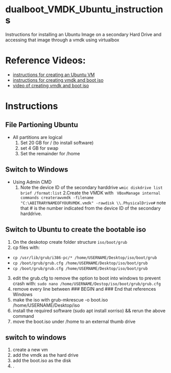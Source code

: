 # dualboot_VMDK_Ubuntu_instructions
Instructions for installing an Ubuntu Image on a secondary Hard Drive and accessing that image through a vmdk using virtualbox

# Reference Videos:
- [instructions for creating an Ubuntu VM](https://www.youtube.com/watch?v=u5QyjHIYwTQ)
- [instructions for creating vmdk and boot iso](https://lifehacker.com/how-to-dual-boot-and-virtualize-the-same-partition-on-y-493223329)
- [video of creating vmdk and boot iso](https://www.youtube.com/watch?time_continue=11&v=D9TePODkYME&feature=emb_title)



# Instructions

## File Partioning Ubuntu
- All partitions are logical
  1. Set 20 GB for / (to install software)
  2. set 4 GB for swap
  3. Set the remainder for /home 

## Switch to Windows
- Using Admin CMD
  1. Note the device ID of the secondary harddrive `wmic diskdrive list brief /format:list`
  2.Create the VMDK with ` VBoxManage internal commands createrawvmdk -filename "C:\ABITRARYNAMEOFYOURVMDK.vmdk" -rawdisk \\.PhysicalDrive#` note that # is the number indicated from the device ID of the secondary harddrive.

## Switch to Ubuntu to create the bootable iso 
1. On the deskotop create folder structure `iso/boot/grub`
2. cp files with:
  - `cp /usr/lib/grub/i386-pc/* /home/USERNAME/Desktop/iso/boot/grub`
  - `cp /boot/grub/grub.cfg /home/USERNAME/Desktop/iso/boot/grub`
  - `cp /boot/grub/grub.cfg /home/USERNAME/Desktop/iso/boot/grub`
3. edit the grub.cfg to remove the option to boot into windows to prevent crash with: `sudo nano /home/USERNAME/Destop/iso/boot/grub/grub.cfg`
4. remove every line between ### BEGIN and ### End that references Windows
5. make the iso with grub-mkrescue -o boot.iso /home/USERNAME/Desktop/iso
6. install the required software (sudo apt install xorriso) && rerun the above command
7. move the boot.iso under /home to an external thumb drive

## switch to windows
1. create a new vm
2. add the vmdk as the hard drive
3. add the boot.iso as the disk
4. .

